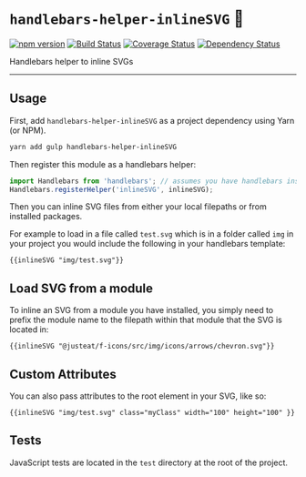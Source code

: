 # `handlebars-helper-inlineSVG` :bear:

[![npm version](https://badge.fury.io/js/handlebars-helper-inlinesvg.svg)](https://badge.fury.io/js/handlebars-helper-inlinesvg)
[![Build Status](https://travis-ci.org/justeat/handlebars-helper-inlinesvg.svg)](https://travis-ci.org/justeat/handlebars-helper-inlinesvg)
[![Coverage Status](https://coveralls.io/repos/github/justeat/handlebars-helper-inlinesvg/badge.svg)](https://coveralls.io/github/justeat/handlebars-helper-inlinesvg)
[![Dependency Status](https://gemnasium.com/badges/github.com/justeat/handlebars-helper-inlinesvg.svg)](https://gemnasium.com/github.com/justeat/handlebars-helper-inlinesvg)

Handlebars helper to inline SVGs

------

## Usage

First, add `handlebars-helper-inlineSVG` as a project dependency using Yarn (or NPM).

```bash
yarn add gulp handlebars-helper-inlineSVG
```

Then register this module as a handlebars helper:

```js
import Handlebars from 'handlebars'; // assumes you have handlebars installed as a project dependency
Handlebars.registerHelper('inlineSVG', inlineSVG);
````

Then you can inline SVG files from either your local filepaths or from installed packages.

For example to load in a file called `test.svg` which is in a folder called `img` in your project you would include the following in your handlebars template:

```
{{inlineSVG "img/test.svg"}}
```

## Load SVG from a module

To inline an SVG from a module you have installed, you simply need to prefix the module name to the filepath within that module that the SVG is located in:

```
{{inlineSVG "@justeat/f-icons/src/img/icons/arrows/chevron.svg"}}
```


## Custom Attributes

You can also pass attributes to the root element in your SVG, like so:

```
{{inlineSVG "img/test.svg" class="myClass" width="100" height="100" }}
```

## Tests

JavaScript tests are located in the `test` directory at the root of the project.
